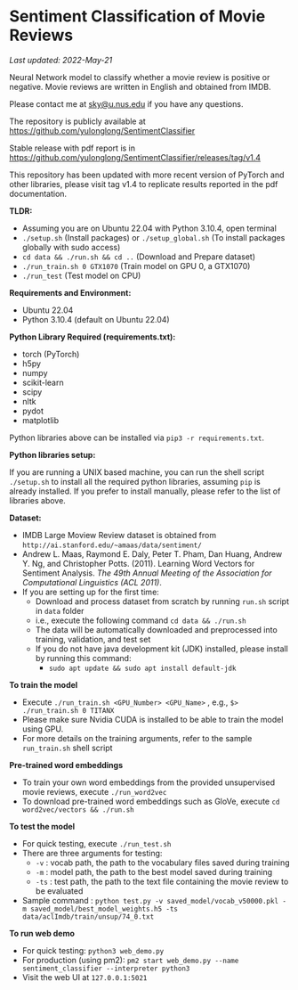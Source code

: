 Sentiment Classification of Movie Reviews
===================================

*Last updated: 2022-May-21*

Neural Network model to classify whether a movie review is positive or negative. Movie reviews are written in English and obtained from IMDB.

Please contact me at sky@u.nus.edu if you have any questions.

The repository is publicly available at https://github.com/yulonglong/SentimentClassifier

Stable release with pdf report is in https://github.com/yulonglong/SentimentClassifier/releases/tag/v1.4

This repository has been updated with more recent version of PyTorch and other libraries, please visit tag v1.4 to replicate results reported in the pdf documentation.

**TLDR:**  
- Assuming you are on Ubuntu 22.04 with Python 3.10.4, open terminal  
- `./setup.sh` (Install packages) or `./setup_global.sh` (To install packages globally with sudo access)
- `cd data && ./run.sh && cd ..` (Download and Prepare dataset)
- `./run_train.sh 0 GTX1070` (Train model on GPU 0, a GTX1070)
- `./run_test` (Test model on CPU)

**Requirements and Environment:**  
- Ubuntu 22.04 
- Python 3.10.4 (default on Ubuntu 22.04)  

**Python Library Required (requirements.txt):**  
- torch (PyTorch)  
- h5py  
- numpy  
- scikit-learn  
- scipy  
- nltk  
- pydot  
- matplotlib  

Python libraries above can be installed via `pip3 -r requirements.txt`.

**Python libraries setup:**

If you are running a UNIX based machine, you can run the shell script `./setup.sh` to install all the required python libraries, assuming `pip` is already installed. If you prefer to install manually, please refer to the list of libraries above.

**Dataset:**  
- IMDB Large Moview Review dataset is obtained from `http://ai.stanford.edu/~amaas/data/sentiment/`
- Andrew L. Maas, Raymond E. Daly, Peter T. Pham, Dan Huang, Andrew Y. Ng, and Christopher Potts. (2011). Learning Word Vectors for Sentiment Analysis. _The 49th Annual Meeting of the Association for Computational Linguistics (ACL 2011)_.  
- If you are setting up for the first time:  
	- Download and process dataset from scratch by running `run.sh` script in `data` folder  
	- i.e., execute the following command `cd data && ./run.sh`  
	- The data will be automatically downloaded and preprocessed into training, validation, and test set
	- If you do not have java development kit (JDK) installed, please install by running this command:
		- `sudo apt update && sudo apt install default-jdk`

**To train the model**
- Execute `./run_train.sh <GPU_Number> <GPU_Name>` , e.g., `$> ./run_train.sh 0 TITANX`  
- Please make sure Nvidia CUDA is installed to be able to train the model using GPU.  
- For more details on the training arguments, refer to the sample `run_train.sh` shell script  

**Pre-trained word embeddings**
- To train your own word embeddings from the provided unsupervised movie reviews, execute `./run_word2vec`  
- To download pre-trained word embeddings such as GloVe, execute `cd word2vec/vectors && ./run.sh`

**To test the model**
- For quick testing, execute `./run_test.sh`  
- There are three arguments for testing:
	- `-v`  : vocab path, the path to the vocabulary files saved during training
	- `-m`  : model path, the path to the best model saved during training
	- `-ts` : test path, the path to the text file containing the movie review to be evaluated
- Sample command : `python test.py -v saved_model/vocab_v50000.pkl -m saved_model/best_model_weights.h5 -ts data/aclImdb/train/unsup/74_0.txt`

**To run web demo**
- For quick testing: `python3 web_demo.py`
- For production (using pm2): `pm2 start web_demo.py --name sentiment_classifier --interpreter python3`
- Visit the web UI at `127.0.0.1:5021`
